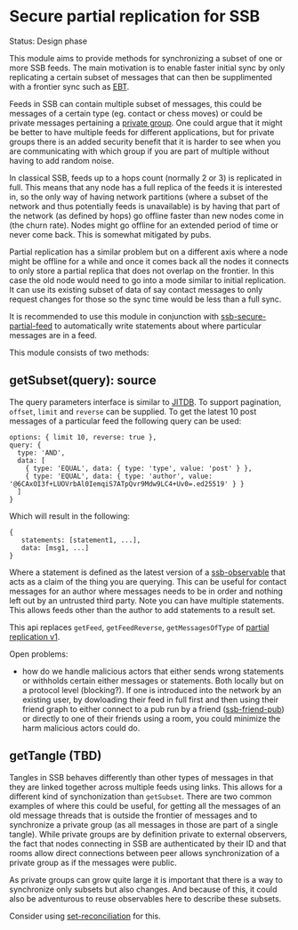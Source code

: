 # Secure partial replication for SSB

Status: Design phase

This module aims to provide methods for synchronizing a subset of one
or more SSB feeds. The main motivation is to enable faster initial
sync by only replicating a certain subset of messages that can then be
supplimented with a frontier sync such as [EBT].

Feeds in SSB can contain multiple subset of messages, this could be
messages of a certain type (eg. contact or chess moves) or could be
private messages pertaining a [private group]. One could argue that it
might be better to have multiple feeds for different applications, but
for private groups there is an added security benefit that it is
harder to see when you are communicating with which group if you are
part of multiple without having to add random noise.

In classical SSB, feeds up to a hops count (normally 2 or 3) is
replicated in full. This means that any node has a full replica of the
feeds it is interested in, so the only way of having network
partitions (where a subset of the network and thus potentially feeds
is unavailable) is by having that part of the network (as defined by
hops) go offline faster than new nodes come in (the churn rate). Nodes
might go offline for an extended period of time or never come
back. This is somewhat mitigated by pubs.

Partial replication has a similar problem but on a different axis
where a node might be offline for a while and once it comes back all
the nodes it connects to only store a partial replica that does not
overlap on the frontier. In this case the old node would need to go
into a mode similar to initial replication. It can use its existing
subset of data of say contact messages to only request changes for
those so the sync time would be less than a full sync.

It is recommended to use this module in conjunction with
[ssb-secure-partial-feed] to automatically write statements about
where particular messages are in a feed.

This module consists of two methods:

## getSubset(query): source

The query parameters interface is similar to [JITDB]. To support
pagination, `offset`, `limit` and `reverse` can be supplied. To get
the latest 10 post messages of a particular feed the following query
can be used:

```
options: { limit 10, reverse: true },
query: {
  type: 'AND',
  data: [
    { type: 'EQUAL', data: { type: 'type', value: 'post' } },
    { type: 'EQUAL', data: { type: 'author', value: '@6CAxOI3f+LUOVrbAl0IemqiS7ATpQvr9Mdw9LC4+Uv0=.ed25519' } }
  ]
}
```

Which will result in the following:

```
{
   statements: [statement1, ...],
   data: [msg1, ...]
}
```

Where a statement is defined as the latest version of a
[ssb-observable] that acts as a claim of the thing you are
querying. This can be useful for contact messages for an author where
messages needs to be in order and nothing left out by an untrusted
third party. Note you can have multiple statements. This allows feeds
other than the author to add statements to a result set.

This api replaces `getFeed`, `getFeedReverse`, `getMessagesOfType` of
[partial replication v1].

Open problems:

 - how do we handle malicious actors that either sends wrong
   statements or withholds certain either messages or statements. Both
   locally but on a protocol level (blocking?). If one is introduced
   into the network by an existing user, by dowloading their feed in
   full first and then using their friend graph to either connect to a
   pub run by a friend ([ssb-friend-pub]) or directly to one of their
   friends using a room, you could minimize the harm malicious actors
   could do.

## getTangle (TBD)

Tangles in SSB behaves differently than other types of messages in
that they are linked together across multiple feeds using links. This
allows for a different kind of synchonization than `getSubset`. There
are two common examples of where this could be useful, for getting all
the messages of an old message threads that is outside the frontier of
messages and to synchronize a private group (as all messages in those
are part of a single tangle). While private groups are by definition
private to external observers, the fact that nodes connecting in SSB
are authenticated by their ID and that rooms allow direct connections
between peer allows synchronization of a private group as if the
messages were public.

As private groups can grow quite large it is important that there is a
way to synchronize only subsets but also changes. And because of this,
it could also be adventurous to reuse observables here to describe
these subsets.

Consider using [set-reconciliation] for this.


[JITDB]: https://github.com/arj03/jitdb
[ssb-observable]: https://github.com/arj03/ssb-observables
[partial replication v1]: https://github.com/arj03/ssb-partial-replication
[set-reconciliation]: https://github.com/AljoschaMeyer/set-reconciliation
[ssb-secure-partial-feed]: https://github.com/arj03/ssb-secure-partial-feed
[EBT]: https://github.com/ssbc/epidemic-broadcast-trees/
[ssb-friend-pub]: https://github.com/ssbc/ssb-friend-pub
[private group]: https://github.com/ssbc/private-group-spec
